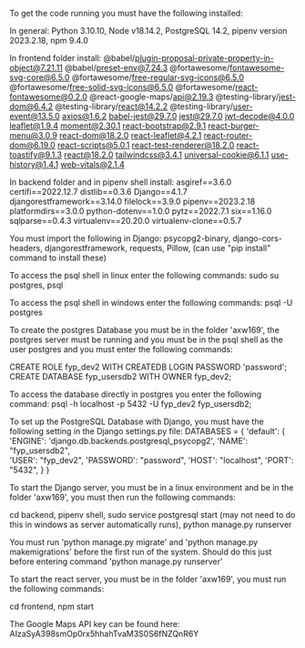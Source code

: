 To get the code running you must have the following installed:

In general:
Python 3.10.10, 
Node v18.14.2, 
PostgreSQL 14.2, 
pipenv version 2023.2.18,
npm 9.4.0

In frontend folder install:
@babel/plugin-proposal-private-property-in-object@7.21.11
@babel/preset-env@7.24.3
@fortawesome/fontawesome-svg-core@6.5.0
@fortawesome/free-regular-svg-icons@6.5.0
@fortawesome/free-solid-svg-icons@6.5.0
@fortawesome/react-fontawesome@0.2.0
@react-google-maps/api@2.19.3
@testing-library/jest-dom@6.4.2
@testing-library/react@14.2.2
@testing-library/user-event@13.5.0
axios@1.6.2
babel-jest@29.7.0
jest@29.7.0
jwt-decode@4.0.0
leaflet@1.9.4
moment@2.30.1
react-bootstrap@2.9.1
react-burger-menu@3.0.9
react-dom@18.2.0
react-leaflet@4.2.1
react-router-dom@6.19.0
react-scripts@5.0.1
react-test-renderer@18.2.0
react-toastify@9.1.3
react@18.2.0
tailwindcss@3.4.1
universal-cookie@6.1.1
use-history@1.4.1
web-vitals@2.1.4

In backend folder and in pipenv shell install:
asgiref==3.6.0
certifi==2022.12.7
distlib==0.3.6
Django==4.1.7
djangorestframework==3.14.0
filelock==3.9.0
pipenv==2023.2.18
platformdirs==3.0.0
python-dotenv==1.0.0
pytz==2022.7.1
six==1.16.0
sqlparse==0.4.3
virtualenv==20.20.0
virtualenv-clone==0.5.7

You must import the following in Django:
psycopg2-binary, 
django-cors-headers, 
djangorestframework, 
requests, 
Pillow, (can use "pip install" command to install these)

To access the psql shell in linux enter the following commands:
sudo su postgres,
psql

To access the psql shell in windows enter the following commands:
psql -U postgres

To create the postgres Database you must be in the folder 'axw169', the postgres server must be running and you must be in the psql shell as the user postgres and you must enter the following commands:

CREATE ROLE fyp_dev2 WITH CREATEDB LOGIN PASSWORD 'password'; 
CREATE DATABASE fyp_usersdb2 WITH OWNER fyp_dev2;


To access the database directly in postgres you enter the following command: 
psql -h localhost -p 5432 -U fyp_dev2 fyp_usersdb2;

To set up the PostgreSQL Database with Django, you must have the following setting in the Django settings.py file:
DATABASES = {
    'default': {
        'ENGINE': 'django.db.backends.postgresql_psycopg2',
        'NAME': "fyp_usersdb2",  
        'USER': "fyp_dev2", 
        'PASSWORD': "password", 
        'HOST': "localhost", 
        'PORT': "5432", 
    }
}


To start the Django server, you must be in a linux environment and be in the folder 'axw169', you must then run the following commands:

cd backend, 
pipenv shell, 
sudo service postgresql start (may not need to do this in windows as server automatically runs), 
python manage.py runserver

You must run 'python manage.py migrate' and 'python manage.py makemigrations' before the first run of the system. Should do this just before entering command 'python manage.py runserver'

To start the react server, you must be in the folder 'axw169', you must run the following commands:

cd frontend, 
npm start

The Google Maps API key can be found here: AIzaSyA398smOp0rx5hhahTvaM3S0S6fNZQnR6Y







